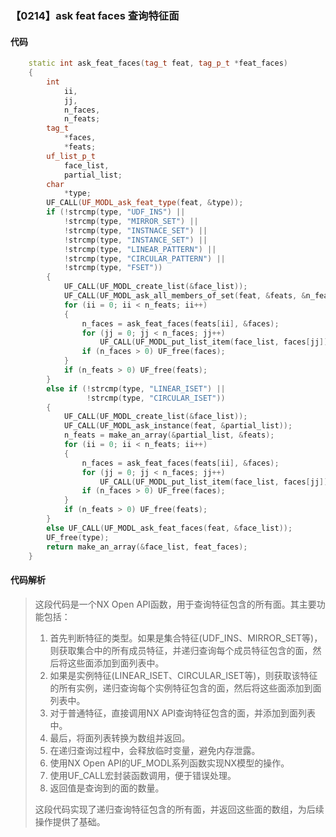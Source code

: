 ### 【0214】ask feat faces 查询特征面

#### 代码

```cpp
    static int ask_feat_faces(tag_t feat, tag_p_t *feat_faces)  
    {  
        int  
            ii,  
            jj,  
            n_faces,  
            n_feats;  
        tag_t  
            *faces,  
            *feats;  
        uf_list_p_t  
            face_list,  
            partial_list;  
        char  
            *type;  
        UF_CALL(UF_MODL_ask_feat_type(feat, &type));  
        if (!strcmp(type, "UDF_INS") ||  
            !strcmp(type, "MIRROR_SET") ||  
            !strcmp(type, "INSTNACE_SET") ||  
            !strcmp(type, "INSTANCE_SET") ||  
            !strcmp(type, "LINEAR_PATTERN") ||  
            !strcmp(type, "CIRCULAR_PATTERN") ||  
            !strcmp(type, "FSET"))  
        {  
            UF_CALL(UF_MODL_create_list(&face_list));  
            UF_CALL(UF_MODL_ask_all_members_of_set(feat, &feats, &n_feats));  
            for (ii = 0; ii < n_feats; ii++)  
            {  
                n_faces = ask_feat_faces(feats[ii], &faces);  
                for (jj = 0; jj < n_faces; jj++)  
                    UF_CALL(UF_MODL_put_list_item(face_list, faces[jj]));  
                if (n_faces > 0) UF_free(faces);  
            }  
            if (n_feats > 0) UF_free(feats);  
        }  
        else if (!strcmp(type, "LINEAR_ISET") ||  
                 !strcmp(type, "CIRCULAR_ISET"))  
        {  
            UF_CALL(UF_MODL_create_list(&face_list));  
            UF_CALL(UF_MODL_ask_instance(feat, &partial_list));  
            n_feats = make_an_array(&partial_list, &feats);  
            for (ii = 0; ii < n_feats; ii++)  
            {  
                n_faces = ask_feat_faces(feats[ii], &faces);  
                for (jj = 0; jj < n_faces; jj++)  
                    UF_CALL(UF_MODL_put_list_item(face_list, faces[jj]));  
                if (n_faces > 0) UF_free(faces);  
            }  
            if (n_feats > 0) UF_free(feats);  
        }  
        else UF_CALL(UF_MODL_ask_feat_faces(feat, &face_list));  
        UF_free(type);  
        return make_an_array(&face_list, feat_faces);  
    }

```

#### 代码解析

> 这段代码是一个NX Open API函数，用于查询特征包含的所有面。其主要功能包括：
>
> 1. 首先判断特征的类型。如果是集合特征(UDF_INS、MIRROR_SET等)，则获取集合中的所有成员特征，并递归查询每个成员特征包含的面，然后将这些面添加到面列表中。
> 2. 如果是实例特征(LINEAR_ISET、CIRCULAR_ISET等)，则获取该特征的所有实例，递归查询每个实例特征包含的面，然后将这些面添加到面列表中。
> 3. 对于普通特征，直接调用NX API查询特征包含的面，并添加到面列表中。
> 4. 最后，将面列表转换为数组并返回。
> 5. 在递归查询过程中，会释放临时变量，避免内存泄露。
> 6. 使用NX Open API的UF_MODL系列函数实现NX模型的操作。
> 7. 使用UF_CALL宏封装函数调用，便于错误处理。
> 8. 返回值是查询到的面的数量。
>
> 这段代码实现了递归查询特征包含的所有面，并返回这些面的数组，为后续操作提供了基础。
>
